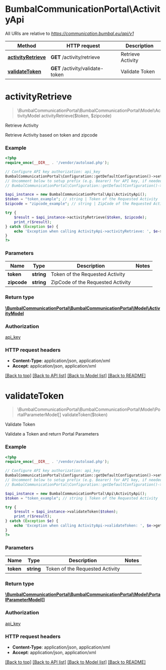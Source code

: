 # BumbalCommunicationPortal\ActivityApi

All URIs are relative to *https://communication.bumbal.eu/api/v1*

Method | HTTP request | Description
------------- | ------------- | -------------
[**activityRetrieve**](ActivityApi.md#activityRetrieve) | **GET** /activity/retrieve | Retrieve Activity
[**validateToken**](ActivityApi.md#validateToken) | **GET** /activity/validate-token | Validate Token


# **activityRetrieve**
> \BumbalCommunicationPortal\BumbalCommunicationPortal\Model\ActivityModel activityRetrieve($token, $zipcode)

Retrieve Activity

Retrieve Activity based on token and zipcode

### Example
```php
<?php
require_once(__DIR__ . '/vendor/autoload.php');

// Configure API key authorization: api_key
BumbalCommunicationPortal\Configuration::getDefaultConfiguration()->setApiKey('ApiKey', 'YOUR_API_KEY');
// Uncomment below to setup prefix (e.g. Bearer) for API key, if needed
// BumbalCommunicationPortal\Configuration::getDefaultConfiguration()->setApiKeyPrefix('ApiKey', 'Bearer');

$api_instance = new BumbalCommunicationPortal\Api\ActivityApi();
$token = "token_example"; // string | Token of the Requested Activity
$zipcode = "zipcode_example"; // string | ZipCode of the Requested Activity

try {
    $result = $api_instance->activityRetrieve($token, $zipcode);
    print_r($result);
} catch (Exception $e) {
    echo 'Exception when calling ActivityApi->activityRetrieve: ', $e->getMessage(), PHP_EOL;
}
?>
```

### Parameters

Name | Type | Description  | Notes
------------- | ------------- | ------------- | -------------
 **token** | **string**| Token of the Requested Activity |
 **zipcode** | **string**| ZipCode of the Requested Activity |

### Return type

[**\BumbalCommunicationPortal\BumbalCommunicationPortal\Model\ActivityModel**](../Model/ActivityModel.md)

### Authorization

[api_key](../../README.md#api_key)

### HTTP request headers

 - **Content-Type**: application/json, application/xml
 - **Accept**: application/json, application/xml

[[Back to top]](#) [[Back to API list]](../../README.md#documentation-for-api-endpoints) [[Back to Model list]](../../README.md#documentation-for-models) [[Back to README]](../../README.md)

# **validateToken**
> \BumbalCommunicationPortal\BumbalCommunicationPortal\Model\PortalParameterModel[] validateToken($token)

Validate Token

Validate a Token and return Portal Parameters

### Example
```php
<?php
require_once(__DIR__ . '/vendor/autoload.php');

// Configure API key authorization: api_key
BumbalCommunicationPortal\Configuration::getDefaultConfiguration()->setApiKey('ApiKey', 'YOUR_API_KEY');
// Uncomment below to setup prefix (e.g. Bearer) for API key, if needed
// BumbalCommunicationPortal\Configuration::getDefaultConfiguration()->setApiKeyPrefix('ApiKey', 'Bearer');

$api_instance = new BumbalCommunicationPortal\Api\ActivityApi();
$token = "token_example"; // string | Token of the Requested Activity

try {
    $result = $api_instance->validateToken($token);
    print_r($result);
} catch (Exception $e) {
    echo 'Exception when calling ActivityApi->validateToken: ', $e->getMessage(), PHP_EOL;
}
?>
```

### Parameters

Name | Type | Description  | Notes
------------- | ------------- | ------------- | -------------
 **token** | **string**| Token of the Requested Activity |

### Return type

[**\BumbalCommunicationPortal\BumbalCommunicationPortal\Model\PortalParameterModel[]**](../Model/PortalParameterModel.md)

### Authorization

[api_key](../../README.md#api_key)

### HTTP request headers

 - **Content-Type**: application/json, application/xml
 - **Accept**: application/json, application/xml

[[Back to top]](#) [[Back to API list]](../../README.md#documentation-for-api-endpoints) [[Back to Model list]](../../README.md#documentation-for-models) [[Back to README]](../../README.md)


